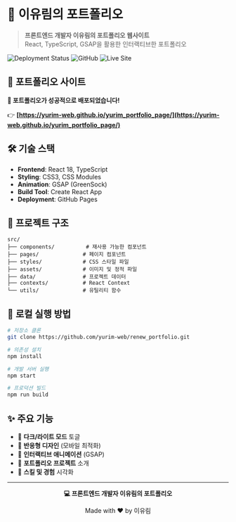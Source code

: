 # 🚀 이유림의 포트폴리오

> **프론트엔드 개발자 이유림의 포트폴리오 웹사이트**  
> React, TypeScript, GSAP을 활용한 인터랙티브한 포트폴리오

![Deployment Status](https://img.shields.io/badge/Deployment-Live-brightgreen) ![GitHub](https://img.shields.io/badge/GitHub-yurim--web-black?logo=github) ![Live Site](https://img.shields.io/badge/Live%20Site-Visit%20Now-blue)

## 🌟 포트폴리오 사이트

**🎉 포트폴리오가 성공적으로 배포되었습니다!**

👉 **[https://yurim-web.github.io/yurim_portfolio_page/](https://yurim-web.github.io/yurim_portfolio_page/)**


## 🛠️ 기술 스택

- **Frontend**: React 18, TypeScript
- **Styling**: CSS3, CSS Modules
- **Animation**: GSAP (GreenSock)
- **Build Tool**: Create React App
- **Deployment**: GitHub Pages

## 📁 프로젝트 구조

```
src/
├── components/          # 재사용 가능한 컴포넌트
├── pages/              # 페이지 컴포넌트
├── styles/             # CSS 스타일 파일
├── assets/             # 이미지 및 정적 파일
├── data/               # 프로젝트 데이터
├── contexts/           # React Context
└── utils/              # 유틸리티 함수
```

## 🚀 로컬 실행 방법

```bash
# 저장소 클론
git clone https://github.com/yurim-web/renew_portfolio.git

# 의존성 설치
npm install

# 개발 서버 실행
npm start

# 프로덕션 빌드
npm run build
```

## ✨ 주요 기능

- 🌙 **다크/라이트 모드** 토글
- 📱 **반응형 디자인** (모바일 최적화)
- 🎨 **인터랙티브 애니메이션** (GSAP)
- 💼 **포트폴리오 프로젝트** 소개
- 🎯 **스킬 및 경험** 시각화


---

<div align="center">

**💻 프론트엔드 개발자 이유림의 포트폴리오**

Made with ❤️ by 이유림

</div>
